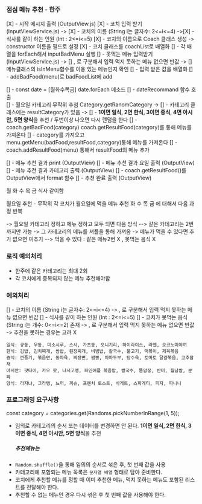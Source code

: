 ### 점심 메뉴 추천 - 한주

<!-- [] - 메뉴를 txt로 만들어서 파일 읽기 (Menu.js) ,(Category.js)클래스에 넣기 -->

[X] - 시작 메시지 출력 (OutputView.js)
[X] - 코치 입력 받기 (InputViewService.js)
-> [X] - 코치의 이름 (String i는 글자수: 2<=i<=4)
->[X] - 식사를 같이 하는 인원 (Int : 2<=i<=5)
[X] - 코치의 이름으로 Coach 클래스 생성 -> constructor 이름을 필드로 설정
[X] - 코치 클래스를 coachList로 배열화
[] - 각 배열을 forEach해서 inputBadMenu 실행
[] - 못먹는 메뉴 입력받기 (InputViewService.js)
-> [] , 로 구분해서 입력 먹지 못하는 메뉴 없으면 빈값
-> [] 메뉴클래스의 isInMenu함수를 이용 있는 메뉴인지 확인
[] - 입력 받은 값을 배열화
[] - addBadFood(menu)로 badFoodList에 add

[] - const date = [월화수목금] date.forEach 메소드
[] - dateRecommand 함수 호출  
[] - 월요일 카테고리 무작위 추첨 Category.getRanomCategory
-> [] - 카테고리 클래스에는 resultCategory가 있음
-> [] - **1이면 일식, 2면 한식, 3이면 중식, 4면 아시안, 5면 양식**을 추천 / 두번이상 나오면 다시 랜덤을 한다
[] - coach.getBadFood(category) coach.getResultFood(category)를 통해 메뉴를 가져온다
[] - category를 가져오고 menu.getMenu(badFood,resultFood,category)통해 메뉴를 가져온다
[] - coach.addResultFood(menu) 통해서 resultFood의 메뉴 추가

[] - 메뉴 추천 결과 print (OutputView)
[] - 메뉴 추천 결과 요일 출력 (OutputView)
[] - 메뉴 추천 결과 카테고리 출력 (OutputView)
[] - coach.getResultFood()를 OutputView에서 format 함수
[] - 추쳔 완료 출력 (OutputView)

월 화 수 목 금 식사 같이함

월요일 추천 - 무작위
각 코치가 월요일에 먹을 메뉴 추천
화 수 목 금 에 대해서 다음 과정 반복

-> 월요일 카테고리 정하고 메뉴 정하고 모두 되면 다음 방식
--> 같은 카테고리는 2번까지만 가능
-> 그 카테고리의 메뉴를 셔플을 통해 가져옴
-> 메뉴가 먹을 수 있다면 추가 없으면 미추가
--> 먹을 수 있다 : 같은 메뉴2번 X , 못먹는 음식 X

### 로직 예외처리

- 한주에 같은 카테고리는 최대 2회
- 각 코치에게 증복되지 않는 메뉴 추천해야함

### 예외처리

[] - 코치의 이름 (String i는 글자수: 2<=i<=4)
-> , 로 구분해서 입력 먹지 못하는 메뉴 없으면 빈값
[] - 식사를 같이 하는 인원 (Int : 2<=i<=5)
[] - 코치가 못먹는 음식 (String i는 개수: 0<=i<=2) 존재
-> , 로 구분해서 입력 먹지 못하는 메뉴 없으면 빈값
-> 추천을 못하는 경우는 고려 X

```
일식: 규동, 우동, 미소시루, 스시, 가츠동, 오니기리, 하이라이스, 라멘, 오코노미야끼
한식: 김밥, 김치찌개, 쌈밥, 된장찌개, 비빔밥, 칼국수, 불고기, 떡볶이, 제육볶음
중식: 깐풍기, 볶음면, 동파육, 짜장면, 짬뽕, 마파두부, 탕수육, 토마토 달걀볶음, 고추잡채
아시안: 팟타이, 카오 팟, 나시고렝, 파인애플 볶음밥, 쌀국수, 똠얌꿍, 반미, 월남쌈, 분짜
양식: 라자냐, 그라탱, 뇨끼, 끼슈, 프렌치 토스트, 바게트, 스파게티, 피자, 파니니
```

### 프로그래밍 요구사항

const category = categories.get(Randoms.pickNumberInRange(1, 5));

- 임의로 카테고리의 순서 또는 데이터를 변경하면 안 된다.
  **1이면 일식, 2면 한식, 3이면 중식, 4면 아시안, 5면 양식**을 추천
  ##### 추천메뉴는
- `Random.shuffle()`을 통해 임의의 순서로 섞은 후, 첫 번째 값을 사용
- 카테고리에 포함되는 메뉴 목록은 `문자열 배열` 형태로 담아 준비한다.
- 코치에게 추천할 메뉴를 정할 때 이미 추천한 메뉴, 먹지 못하는 메뉴도 포함된 리스트를 전달해야 한다.
- 추천할 수 없는 메뉴인 경우 다시 섞은 후 첫 번째 값을 사용해야 한다.
